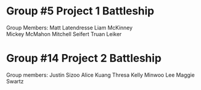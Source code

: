 # Group #5 Project 1 Battleship
Group Members:
Matt Latendresse
Liam McKinney  
Mickey McMahon
Mitchell Seifert
Truan Leiker

# Group #14 Project 2 Battleship
Group members:
Justin Sizoo
Alice Kuang
Thresa Kelly
Minwoo Lee
Maggie Swartz
